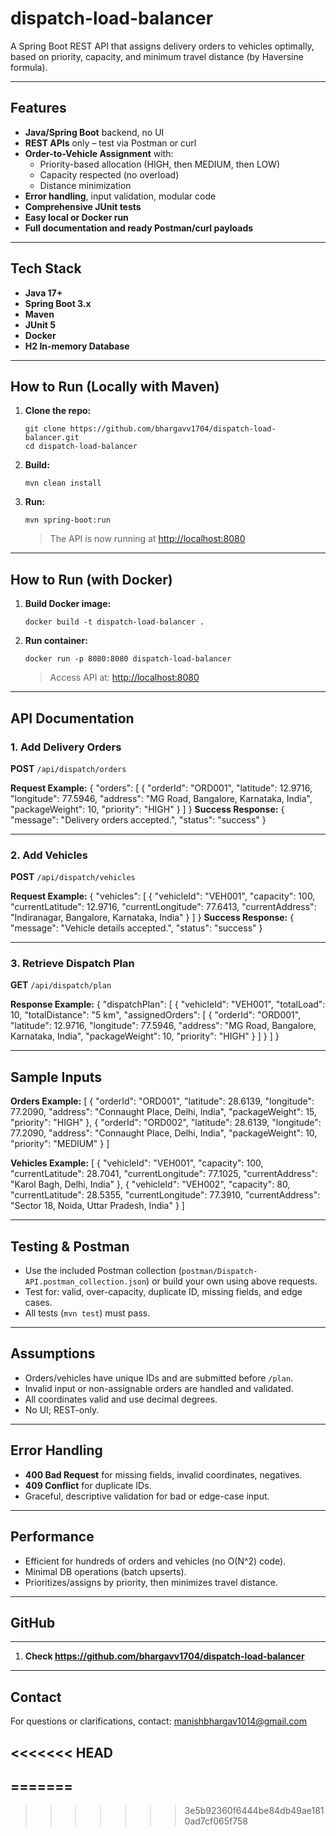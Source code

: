 # dispatch-load-balancer

A Spring Boot REST API that assigns delivery orders to vehicles optimally, based on priority, capacity, and minimum travel distance (by Haversine formula).

---

## Features

- **Java/Spring Boot** backend, no UI
- **REST APIs** only – test via Postman or curl
- **Order-to-Vehicle Assignment** with:
  - Priority-based allocation (HIGH, then MEDIUM, then LOW)
  - Capacity respected (no overload)
  - Distance minimization
- **Error handling**, input validation, modular code
- **Comprehensive JUnit tests**
- **Easy local or Docker run**
- **Full documentation and ready Postman/curl payloads**

---
## Tech Stack

- **Java 17+**
- **Spring Boot 3.x**
- **Maven**
- **JUnit 5**
- **Docker**
- **H2 In-memory Database**

---
## How to Run (Locally with Maven)

1. **Clone the repo:**
    ```
    git clone https://github.com/bhargavv1704/dispatch-load-balancer.git
    cd dispatch-load-balancer
    ```
2. **Build:**
    ```
    mvn clean install
    ```
3. **Run:**
    ```
    mvn spring-boot:run
    ```
   > The API is now running at [http://localhost:8080](http://localhost:8080)

---
## How to Run (with Docker)

1. **Build Docker image:**
    ```
    docker build -t dispatch-load-balancer .
    ```
2. **Run container:**
    ```
    docker run -p 8080:8080 dispatch-load-balancer
    ```
   > Access API at: [http://localhost:8080](http://localhost:8080)

---
## API Documentation

### 1. Add Delivery Orders

**POST** `/api/dispatch/orders`

**Request Example:**
{
"orders": [
{
"orderId": "ORD001",
"latitude": 12.9716,
"longitude": 77.5946,
"address": "MG Road, Bangalore, Karnataka, India",
"packageWeight": 10,
"priority": "HIGH"
}
]
}
**Success Response:**
{
"message": "Delivery orders accepted.",
"status": "success"
}

---

### 2. Add Vehicles

**POST** `/api/dispatch/vehicles`

**Request Example:**
{
"vehicles": [
{
"vehicleId": "VEH001",
"capacity": 100,
"currentLatitude": 12.9716,
"currentLongitude": 77.6413,
"currentAddress": "Indiranagar, Bangalore, Karnataka, India"
}
]
}
**Success Response:**
{
"message": "Vehicle details accepted.",
"status": "success"
}

---

### 3. Retrieve Dispatch Plan

**GET** `/api/dispatch/plan`

**Response Example:**
{
"dispatchPlan": [
{
"vehicleId": "VEH001",
"totalLoad": 10,
"totalDistance": "5 km",
"assignedOrders": [
{
"orderId": "ORD001",
"latitude": 12.9716,
"longitude": 77.5946,
"address": "MG Road, Bangalore, Karnataka, India",
"packageWeight": 10,
"priority": "HIGH"
}
]
}
]
}

---

## Sample Inputs

**Orders Example:**
[
{ "orderId": "ORD001", "latitude": 28.6139, "longitude": 77.2090, "address": "Connaught Place, Delhi, India", "packageWeight": 15, "priority": "HIGH" },
{ "orderId": "ORD002", "latitude": 28.6139, "longitude": 77.2090, "address": "Connaught Place, Delhi, India", "packageWeight": 10, "priority": "MEDIUM" }
]

**Vehicles Example:**
[
{ "vehicleId": "VEH001", "capacity": 100, "currentLatitude": 28.7041, "currentLongitude": 77.1025, "currentAddress": "Karol Bagh, Delhi, India" },
{ "vehicleId": "VEH002", "capacity": 80, "currentLatitude": 28.5355, "currentLongitude": 77.3910, "currentAddress": "Sector 18, Noida, Uttar Pradesh, India" }
]

---

## Testing & Postman

- Use the included Postman collection (`postman/Dispatch-API.postman_collection.json`) or build your own using above requests.
- Test for: valid, over-capacity, duplicate ID, missing fields, and edge cases.
- All tests (`mvn test`) must pass.

---

## Assumptions

- Orders/vehicles have unique IDs and are submitted before `/plan`.
- Invalid input or non-assignable orders are handled and validated.
- All coordinates valid and use decimal degrees.
- No UI; REST-only.

---

## Error Handling

- **400 Bad Request** for missing fields, invalid coordinates, negatives.
- **409 Conflict** for duplicate IDs.
- Graceful, descriptive validation for bad or edge-case input.

---

## Performance

- Efficient for hundreds of orders and vehicles (no O(N^2) code).
- Minimal DB operations (batch upserts).
- Prioritizes/assigns by priority, then minimizes travel distance.

---

## GitHub
---
1. **Check https://github.com/bhargavv1704/dispatch-load-balancer**

---

## Contact

For questions or clarifications, contact: manishbhargav1014@gmail.com

<<<<<<< HEAD
---
=======
---
>>>>>>> 3e5b92360f6444be84db49ae1810ad7cf065f758
